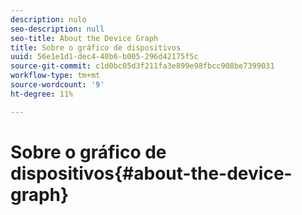 ```yaml
---
description: nulo
seo-description: null
seo-title: About the Device Graph
title: Sobre o gráfico de dispositivos
uuid: 56e1e1d1-dec4-40b6-b005-296d42175f5c
source-git-commit: c1d0bc05d3f211fa3e899e98fbcc908be7399031
workflow-type: tm+mt
source-wordcount: '9'
ht-degree: 11%

---
```



# Sobre o gráfico de dispositivos{#about-the-device-graph}

